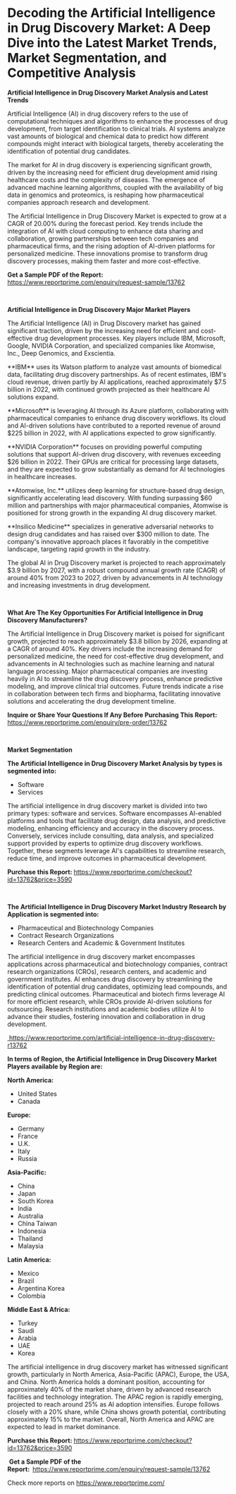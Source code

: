 <p><h1>Decoding the Artificial Intelligence in Drug Discovery Market: A Deep Dive into the Latest Market Trends, Market Segmentation, and Competitive Analysis</h1></p><p><strong>Artificial Intelligence in Drug Discovery Market Analysis and Latest Trends</strong></p>
<p><p>Artificial Intelligence (AI) in drug discovery refers to the use of computational techniques and algorithms to enhance the processes of drug development, from target identification to clinical trials. AI systems analyze vast amounts of biological and chemical data to predict how different compounds might interact with biological targets, thereby accelerating the identification of potential drug candidates. </p><p>The market for AI in drug discovery is experiencing significant growth, driven by the increasing need for efficient drug development amid rising healthcare costs and the complexity of diseases. The emergence of advanced machine learning algorithms, coupled with the availability of big data in genomics and proteomics, is reshaping how pharmaceutical companies approach research and development. </p><p>The Artificial Intelligence in Drug Discovery Market is expected to grow at a CAGR of 20.00% during the forecast period. Key trends include the integration of AI with cloud computing to enhance data sharing and collaboration, growing partnerships between tech companies and pharmaceutical firms, and the rising adoption of AI-driven platforms for personalized medicine. These innovations promise to transform drug discovery processes, making them faster and more cost-effective.</p></p>
<p><strong>Get a Sample PDF of the Report:&nbsp;</strong> <a href="https://www.reportprime.com/enquiry/request-sample/13762?utm_campaign=3116&utm_medium=2&utm_source=Github&utm_content=ia&utm_term=20032025&utm_id=artificial-intelligence-in-drug-discovery">https://www.reportprime.com/enquiry/request-sample/13762</a></p>
<p>&nbsp;</p>
<p><strong>Artificial Intelligence in Drug Discovery Major Market Players</strong></p>
<p><p>The Artificial Intelligence (AI) in Drug Discovery market has gained significant traction, driven by the increasing need for efficient and cost-effective drug development processes. Key players include IBM, Microsoft, Google, NVIDIA Corporation, and specialized companies like Atomwise, Inc., Deep Genomics, and Exscientia.</p><p>**IBM** uses its Watson platform to analyze vast amounts of biomedical data, facilitating drug discovery partnerships. As of recent estimates, IBM's cloud revenue, driven partly by AI applications, reached approximately $7.5 billion in 2022, with continued growth projected as their healthcare AI solutions expand.</p><p>**Microsoft** is leveraging AI through its Azure platform, collaborating with pharmaceutical companies to enhance drug discovery workflows. Its cloud and AI-driven solutions have contributed to a reported revenue of around $225 billion in 2022, with AI applications expected to grow significantly.</p><p>**NVIDIA Corporation** focuses on providing powerful computing solutions that support AI-driven drug discovery, with revenues exceeding $26 billion in 2022. Their GPUs are critical for processing large datasets, and they are expected to grow substantially as demand for AI technologies in healthcare increases.</p><p>**Atomwise, Inc.** utilizes deep learning for structure-based drug design, significantly accelerating lead discovery. With funding surpassing $60 million and partnerships with major pharmaceutical companies, Atomwise is positioned for strong growth in the expanding AI drug discovery market.</p><p>**Insilico Medicine** specializes in generative adversarial networks to design drug candidates and has raised over $300 million to date. The company's innovative approach places it favorably in the competitive landscape, targeting rapid growth in the industry.</p><p>The global AI in Drug Discovery market is projected to reach approximately $3.9 billion by 2027, with a robust compound annual growth rate (CAGR) of around 40% from 2023 to 2027, driven by advancements in AI technology and increasing investments in drug development.</p></p>
<p>&nbsp;</p>
<p><strong>What Are The Key Opportunities For Artificial Intelligence in Drug Discovery Manufacturers?</strong></p>
<p><p>The Artificial Intelligence in Drug Discovery market is poised for significant growth, projected to reach approximately $3.8 billion by 2026, expanding at a CAGR of around 40%. Key drivers include the increasing demand for personalized medicine, the need for cost-effective drug development, and advancements in AI technologies such as machine learning and natural language processing. Major pharmaceutical companies are investing heavily in AI to streamline the drug discovery process, enhance predictive modeling, and improve clinical trial outcomes. Future trends indicate a rise in collaboration between tech firms and biopharma, facilitating innovative solutions and accelerating the drug development timeline.</p></p>
<p><strong>Inquire or Share Your Questions If Any Before Purchasing This Report:</strong> <a href="https://www.reportprime.com/enquiry/pre-order/13762?utm_campaign=3116&utm_medium=2&utm_source=Github&utm_content=ia&utm_term=20032025&utm_id=artificial-intelligence-in-drug-discovery">https://www.reportprime.com/enquiry/pre-order/13762</a></p>
<p>&nbsp;</p>
<p><strong>Market Segmentation</strong></p>
<p><strong>The Artificial Intelligence in Drug Discovery Market Analysis by types is segmented into:</strong></p>
<p><ul><li>Software</li><li>Services</li></ul></p>
<p><p>The artificial intelligence in drug discovery market is divided into two primary types: software and services. Software encompasses AI-enabled platforms and tools that facilitate drug design, data analysis, and predictive modeling, enhancing efficiency and accuracy in the discovery process. Conversely, services include consulting, data analysis, and specialized support provided by experts to optimize drug discovery workflows. Together, these segments leverage AI's capabilities to streamline research, reduce time, and improve outcomes in pharmaceutical development.</p></p>
<p><strong>Purchase this Report:&nbsp;</strong><a href="https://www.reportprime.com/checkout?id=13762&price=3590&utm_campaign=3116&utm_medium=2&utm_source=Github&utm_content=ia&utm_term=20032025&utm_id=artificial-intelligence-in-drug-discovery">https://www.reportprime.com/checkout?id=13762&price=3590</a></p>
<p>&nbsp;</p>
<p><strong>The Artificial Intelligence in Drug Discovery Market Industry Research by Application is segmented into:</strong></p>
<p><ul><li>Pharmaceutical and Biotechnology Companies</li><li>Contract Research Organizations</li><li>Research Centers and Academic & Government Institutes</li></ul></p>
<p><p>The artificial intelligence in drug discovery market encompasses applications across pharmaceutical and biotechnology companies, contract research organizations (CROs), research centers, and academic and government institutes. AI enhances drug discovery by streamlining the identification of potential drug candidates, optimizing lead compounds, and predicting clinical outcomes. Pharmaceutical and biotech firms leverage AI for more efficient research, while CROs provide AI-driven solutions for outsourcing. Research institutions and academic bodies utilize AI to advance their studies, fostering innovation and collaboration in drug development.</p></p>
<p><a href="https://www.reportprime.com/artificial-intelligence-in-drug-discovery-r13762?utm_campaign=3116&utm_medium=2&utm_source=Github&utm_content=ia&utm_term=20032025&utm_id=artificial-intelligence-in-drug-discovery">&nbsp;https://www.reportprime.com/artificial-intelligence-in-drug-discovery-r13762</a></p>
<p><strong>In terms of Region, the Artificial Intelligence in Drug Discovery Market Players available by Region are:</strong></p>
<p>
    <p> <strong> North America: </strong>
        <ul>
            <li>United States</li>
            <li>Canada</li>
        </ul>
        </p> 
    <p> <strong> Europe: </strong>
        <ul>
            <li>Germany</li>
            <li>France</li>
            <li>U.K.</li>
            <li>Italy</li>
            <li>Russia</li>
        </ul>
        </p> 
    <p> <strong> Asia-Pacific: </strong>
        <ul>
            <li>China</li>
            <li>Japan</li>
            <li>South Korea</li>
            <li>India</li>
            <li>Australia</li>
            <li>China Taiwan</li>
            <li>Indonesia</li>
            <li>Thailand</li>
            <li>Malaysia</li>
        </ul>
        </p> 
    <p> <strong> Latin America: </strong>
        <ul>
            <li>Mexico</li>
            <li>Brazil</li>
            <li>Argentina Korea</li>
            <li>Colombia</li>
        </ul>
        </p> 
    <p> <strong> Middle East & Africa: </strong>
        <ul>
            <li>Turkey</li>
            <li>Saudi</li>
            <li>Arabia</li>
            <li>UAE</li>
            <li>Korea</li>
        </ul>
    </p>
    </p>
<p><p>The artificial intelligence in drug discovery market has witnessed significant growth, particularly in North America, Asia-Pacific (APAC), Europe, the USA, and China. North America holds a dominant position, accounting for approximately 40% of the market share, driven by advanced research facilities and technology integration. The APAC region is rapidly emerging, projected to reach around 25% as AI adoption intensifies. Europe follows closely with a 20% share, while China shows growth potential, contributing approximately 15% to the market. Overall, North America and APAC are expected to lead in market dominance.</p></p>
<p><strong>Purchase this Report: </strong><a href="https://www.reportprime.com/checkout?id=13762&price=3590&utm_campaign=3116&utm_medium=2&utm_source=Github&utm_content=ia&utm_term=20032025&utm_id=artificial-intelligence-in-drug-discovery">https://www.reportprime.com/checkout?id=13762&price=3590</a></p>
<p>&nbsp;<strong>Get a Sample PDF of the Report:&nbsp;&nbsp;</strong><a href="https://www.reportprime.com/enquiry/request-sample/13762?utm_campaign=3116&utm_medium=2&utm_source=Github&utm_content=ia&utm_term=20032025&utm_id=artificial-intelligence-in-drug-discovery">https://www.reportprime.com/enquiry/request-sample/13762</a></p>
<p><strong></strong></p>
<p>Check more reports on <a href="https://www.reportprime.com/?utm_campaign=3116&utm_medium=2&utm_source=Github&utm_content=ia&utm_term=20032025&utm_id=artificial-intelligence-in-drug-discovery">https://www.reportprime.com/</a></p>